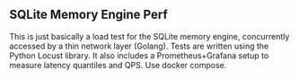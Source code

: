 ## SQLite Memory Engine Perf

This is just basically a load test for the SQLite memory engine, concurrently accessed by a thin network layer (Golang).
Tests are written using the Python Locust library. It also includes a Prometheus+Grafana setup to measure latency
quantiles and QPS. Use docker compose.

